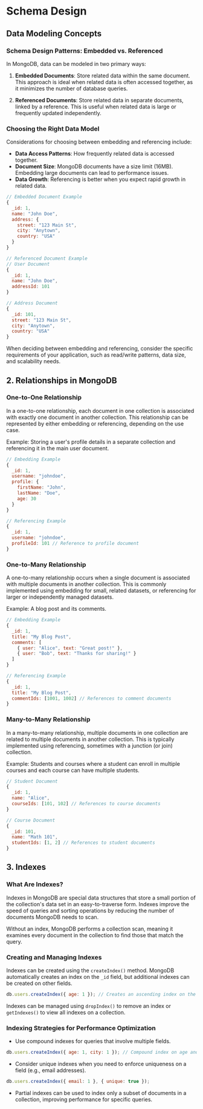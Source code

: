 # Schema Design

## Data Modeling Concepts

### Schema Design Patterns: Embedded vs. Referenced

In MongoDB, data can be modeled in two primary ways:

1. **Embedded Documents**: Store related data within the same document. This approach is ideal when related data is often accessed together, as it minimizes the number of database queries.

2. **Referenced Documents**: Store related data in separate documents, linked by a reference. This is useful when related data is large or frequently updated independently.

### Choosing the Right Data Model

Considerations for choosing between embedding and referencing include:

- **Data Access Patterns**: How frequently related data is accessed together.
- **Document Size**: MongoDB documents have a size limit (16MB). Embedding large documents can lead to performance issues.
- **Data Growth**: Referencing is better when you expect rapid growth in related data.

```javascript
// Embedded Document Example
{
  _id: 1,
  name: "John Doe",
  address: {
    street: "123 Main St",
    city: "Anytown",
    country: "USA"
  }
}

// Referenced Document Example
// User Document
{
  _id: 1,
  name: "John Doe",
  addressId: 101
}

// Address Document
{
  _id: 101,
  street: "123 Main St",
  city: "Anytown",
  country: "USA"
}
```

When deciding between embedding and referencing, consider the specific requirements of your application, such as read/write patterns, data size, and scalability needs.

## 2. Relationships in MongoDB

### One-to-One Relationship

In a one-to-one relationship, each document in one collection is associated with exactly one document in another collection. This relationship can be represented by either embedding or referencing, depending on the use case.

Example: Storing a user's profile details in a separate collection and referencing it in the main user document.

```javascript
// Embedding Example
{
  _id: 1,
  username: "johndoe",
  profile: {
    firstName: "John",
    lastName: "Doe",
    age: 30
  }
}

// Referencing Example
{
  _id: 1,
  username: "johndoe",
  profileId: 101 // Reference to profile document
}
```

### One-to-Many Relationship

A one-to-many relationship occurs when a single document is associated with multiple documents in another collection. This is commonly implemented using embedding for small, related datasets, or referencing for larger or independently managed datasets.

Example: A blog post and its comments.

```javascript
// Embedding Example
{
  _id: 1,
  title: "My Blog Post",
  comments: [
    { user: "Alice", text: "Great post!" },
    { user: "Bob", text: "Thanks for sharing!" }
  ]
}

// Referencing Example
{
  _id: 1,
  title: "My Blog Post",
  commentIds: [1001, 1002] // References to comment documents
}
```

### Many-to-Many Relationship

In a many-to-many relationship, multiple documents in one collection are related to multiple documents in another collection. This is typically implemented using referencing, sometimes with a junction (or join) collection.

Example: Students and courses where a student can enroll in multiple courses and each course can have multiple students.

```javascript
// Student Document
{
  _id: 1,
  name: "Alice",
  courseIds: [101, 102] // References to course documents
}

// Course Document
{
  _id: 101,
  name: "Math 101",
  studentIds: [1, 2] // References to student documents
}
```

## 3. Indexes

### What Are Indexes?

Indexes in MongoDB are special data structures that store a small portion of the collection's data set in an easy-to-traverse form. Indexes improve the speed of queries and sorting operations by reducing the number of documents MongoDB needs to scan.

Without an index, MongoDB performs a collection scan, meaning it examines every document in the collection to find those that match the query.

### Creating and Managing Indexes

Indexes can be created using the `createIndex()` method. MongoDB automatically creates an index on the `_id` field, but additional indexes can be created on other fields.

```javascript
db.users.createIndex({ age: 1 }); // Creates an ascending index on the age field
```

Indexes can be managed using `dropIndex()` to remove an index or `getIndexes()` to view all indexes on a collection.

### Indexing Strategies for Performance Optimization

- Use compound indexes for queries that involve multiple fields.

```javascript
db.users.createIndex({ age: 1, city: 1 }); // Compound index on age and city
```

- Consider unique indexes when you need to enforce uniqueness on a field (e.g., email addresses).

```javascript
db.users.createIndex({ email: 1 }, { unique: true });
```

- Partial indexes can be used to index only a subset of documents in a collection, improving performance for specific queries.